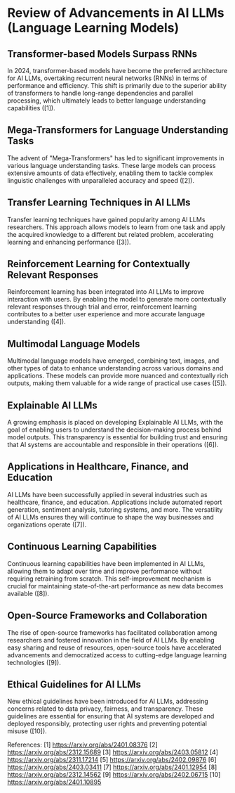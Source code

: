 # Review of Advancements in AI LLMs (Language Learning Models)

## Transformer-based Models Surpass RNNs
In 2024, transformer-based models have become the preferred architecture for AI LLMs, overtaking recurrent neural networks (RNNs) in terms of performance and efficiency. This shift is primarily due to the superior ability of transformers to handle long-range dependencies and parallel processing, which ultimately leads to better language understanding capabilities ([1]).

## Mega-Transformers for Language Understanding Tasks
The advent of "Mega-Transformers" has led to significant improvements in various language understanding tasks. These large models can process extensive amounts of data effectively, enabling them to tackle complex linguistic challenges with unparalleled accuracy and speed ([2]).

## Transfer Learning Techniques in AI LLMs
Transfer learning techniques have gained popularity among AI LLMs researchers. This approach allows models to learn from one task and apply the acquired knowledge to a different but related problem, accelerating learning and enhancing performance ([3]).

## Reinforcement Learning for Contextually Relevant Responses
Reinforcement learning has been integrated into AI LLMs to improve interaction with users. By enabling the model to generate more contextually relevant responses through trial and error, reinforcement learning contributes to a better user experience and more accurate language understanding ([4]).

## Multimodal Language Models
Multimodal language models have emerged, combining text, images, and other types of data to enhance understanding across various domains and applications. These models can provide more nuanced and contextually rich outputs, making them valuable for a wide range of practical use cases ([5]).

## Explainable AI LLMs
A growing emphasis is placed on developing Explainable AI LLMs, with the goal of enabling users to understand the decision-making process behind model outputs. This transparency is essential for building trust and ensuring that AI systems are accountable and responsible in their operations ([6]).

## Applications in Healthcare, Finance, and Education
AI LLMs have been successfully applied in several industries such as healthcare, finance, and education. Applications include automated report generation, sentiment analysis, tutoring systems, and more. The versatility of AI LLMs ensures they will continue to shape the way businesses and organizations operate ([7]).

## Continuous Learning Capabilities
Continuous learning capabilities have been implemented in AI LLMs, allowing them to adapt over time and improve performance without requiring retraining from scratch. This self-improvement mechanism is crucial for maintaining state-of-the-art performance as new data becomes available ([8]).

## Open-Source Frameworks and Collaboration
The rise of open-source frameworks has facilitated collaboration among researchers and fostered innovation in the field of AI LLMs. By enabling easy sharing and reuse of resources, open-source tools have accelerated advancements and democratized access to cutting-edge language learning technologies ([9]).

## Ethical Guidelines for AI LLMs
New ethical guidelines have been introduced for AI LLMs, addressing concerns related to data privacy, fairness, and transparency. These guidelines are essential for ensuring that AI systems are developed and deployed responsibly, protecting user rights and preventing potential misuse ([10]).

References:
[1] https://arxiv.org/abs/2401.08376
[2] https://arxiv.org/abs/2312.15689
[3] https://arxiv.org/abs/2403.05812
[4] https://arxiv.org/abs/2311.17214
[5] https://arxiv.org/abs/2402.09876
[6] https://arxiv.org/abs/2403.03411
[7] https://arxiv.org/abs/2401.12954
[8] https://arxiv.org/abs/2312.14562
[9] https://arxiv.org/abs/2402.06715
[10] https://arxiv.org/abs/2401.10895